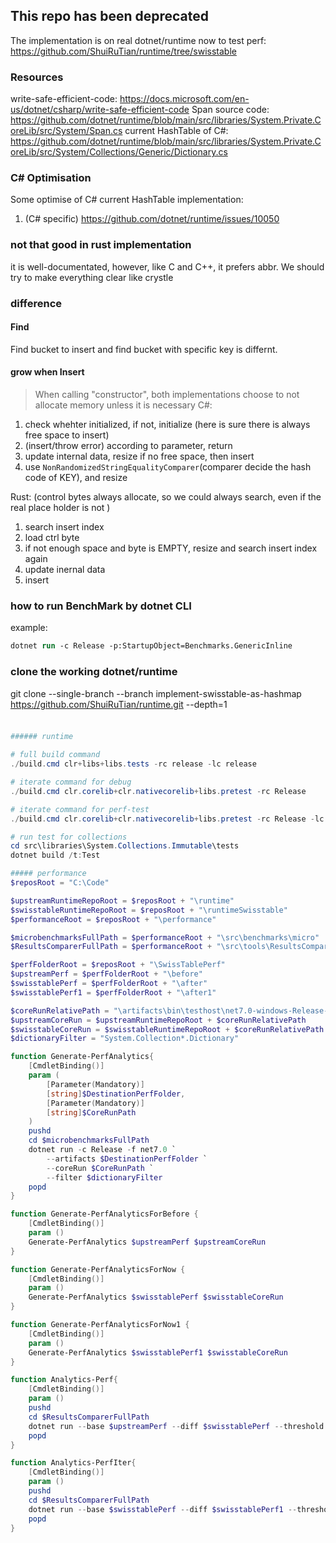 
## This repo has been deprecated

The implementation is on real dotnet/runtime now to test perf: https://github.com/ShuiRuTian/runtime/tree/swisstable

### Resources

write-safe-efficient-code: https://docs.microsoft.com/en-us/dotnet/csharp/write-safe-efficient-code
Span source code: https://github.com/dotnet/runtime/blob/main/src/libraries/System.Private.CoreLib/src/System/Span.cs
current HashTable of C#: https://github.com/dotnet/runtime/blob/main/src/libraries/System.Private.CoreLib/src/System/Collections/Generic/Dictionary.cs

### C# Optimisation 
Some optimise of C# current HashTable implementation:
1. (C# specific) https://github.com/dotnet/runtime/issues/10050

### not that good in rust implementation
it is well-documentated, however, like C and C++, it prefers abbr. We should try to make everything clear like crystle

### difference

#### Find
Find bucket to insert and find bucket with specific key is differnt.

#### grow when Insert
> When calling "constructor", both implementations choose to not allocate memory unless it is necessary
C#:
1. check whehter initialized, if not, initialize
(here is sure there is always free space to insert)
2. (insert/throw error) according to parameter, return
3. update internal data, resize if no free space, then insert
4. use `NonRandomizedStringEqualityComparer`(comparer decide the hash code of KEY), and resize

Rust:
(control bytes always allocate, so we could always search, even if the real place holder is not )
1. search insert index
2. load ctrl byte
3. if not enough space and byte is EMPTY, resize and search insert index again
4. update inernal data
5. insert

### how to run BenchMark by dotnet CLI
example:
``` ps
dotnet run -c Release -p:StartupObject=Benchmarks.GenericInline
```

### clone the working dotnet/runtime
git clone --single-branch --branch implement-swisstable-as-hashmap https://github.com/ShuiRuTian/runtime.git --depth=1

###

``` ps1

###### runtime

# full build command
./build.cmd clr+libs+libs.tests -rc release -lc release

# iterate command for debug
./build.cmd clr.corelib+clr.nativecorelib+libs.pretest -rc Release

# iterate command for perf-test
./build.cmd clr.corelib+clr.nativecorelib+libs.pretest -rc Release -lc Release

# run test for collections
cd src\libraries\System.Collections.Immutable\tests
dotnet build /t:Test

##### performance
$reposRoot = "C:\Code"

$upstreamRuntimeRepoRoot = $reposRoot + "\runtime"
$swisstableRuntimeRepoRoot = $reposRoot + "\runtimeSwisstable"
$performanceRoot = $reposRoot + "\performance"

$microbenchmarksFullPath = $performanceRoot + "\src\benchmarks\micro"
$ResultsComparerFullPath = $performanceRoot + "\src\tools\ResultsComparer"

$perfFolderRoot = $reposRoot + "\SwissTablePerf"
$upstreamPerf = $perfFolderRoot + "\before"
$swisstablePerf = $perfFolderRoot + "\after"
$swisstablePerf1 = $perfFolderRoot + "\after1"

$coreRunRelativePath = "\artifacts\bin\testhost\net7.0-windows-Release-x64\shared\Microsoft.NETCore.App\7.0.0\CoreRun.exe"
$upstreamCoreRun = $upstreamRuntimeRepoRoot + $coreRunRelativePath
$swisstableCoreRun = $swisstableRuntimeRepoRoot + $coreRunRelativePath
$dictionaryFilter = "System.Collection*.Dictionary"

function Generate-PerfAnalytics{
    [CmdletBinding()]
    param (
        [Parameter(Mandatory)]
        [string]$DestinationPerfFolder,
        [Parameter(Mandatory)]
        [string]$CoreRunPath
    )
    pushd
    cd $microbenchmarksFullPath
    dotnet run -c Release -f net7.0 `
        --artifacts $DestinationPerfFolder `
        --coreRun $CoreRunPath `
        --filter $dictionaryFilter
    popd
}

function Generate-PerfAnalyticsForBefore {
    [CmdletBinding()]
    param ()
    Generate-PerfAnalytics $upstreamPerf $upstreamCoreRun
}

function Generate-PerfAnalyticsForNow {
    [CmdletBinding()]
    param ()
    Generate-PerfAnalytics $swisstablePerf $swisstableCoreRun
}

function Generate-PerfAnalyticsForNow1 {
    [CmdletBinding()]
    param ()
    Generate-PerfAnalytics $swisstablePerf1 $swisstableCoreRun
}

function Analytics-Perf{
    [CmdletBinding()]
    param ()
    pushd
    cd $ResultsComparerFullPath
    dotnet run --base $upstreamPerf --diff $swisstablePerf --threshold 2%
    popd
}

function Analytics-PerfIter{
    [CmdletBinding()]
    param ()
    pushd
    cd $ResultsComparerFullPath
    dotnet run --base $swisstablePerf --diff $swisstablePerf1 --threshold 2%
    popd
}

```

